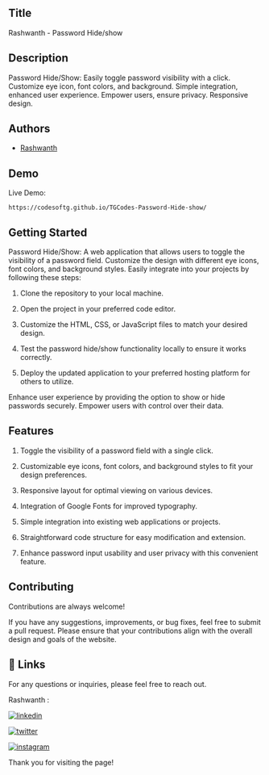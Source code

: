 
## Title


Rashwanth - Password Hide/show

## Description 

Password Hide/Show: Easily toggle password visibility with a click. Customize eye icon, font colors, and background. Simple integration, enhanced user experience. Empower users, ensure privacy. Responsive design.
## Authors

- [Rashwanth](https://github.com/rashwanthashok) 


## Demo

Live Demo:

    
    https://codesoftg.github.io/TGCodes-Password-Hide-show/
## Getting Started

Password Hide/Show: A web application that allows users to toggle the visibility of a password field. Customize the design with different eye icons, font colors, and background styles. Easily integrate into your projects by following these steps:

1. Clone the repository to your local machine.

2. Open the project in your preferred code editor.

3. Customize the HTML, CSS, or JavaScript files to match your desired design.

4. Test the password hide/show functionality locally to ensure it works correctly.

5. Deploy the updated application to your preferred hosting platform for others to utilize.

Enhance user experience by providing the option to show or hide passwords securely. Empower users with control over their data.


## Features

1. Toggle the visibility of a password field with a single click.

2. Customizable eye icons, font colors, and background styles to fit your design preferences.

3. Responsive layout for optimal viewing on various devices.

4. Integration of Google Fonts for improved typography.

5. Simple integration into existing web applications or projects.

6. Straightforward code structure for easy modification and extension.

7. Enhance password input usability and user privacy with this convenient feature.
## Contributing

Contributions are always welcome!

If you have any suggestions, improvements, or bug fixes, feel free to submit a pull request. Please ensure that your contributions align with the overall design and goals of the website. 


## 🔗 Links

For any questions or inquiries, please feel free to reach out. 

Rashwanth :

[![linkedin](https://img.shields.io/badge/linkedin-0A66C2?style=for-the-badge&logo=linkedin&logoColor=white)](www.linkedin.com/in/rashwanth-ashok)


[![twitter](https://img.shields.io/badge/twitter-1DA1F2?style=for-the-badge&logo=twitter&logoColor=white)](https://twitter.com/AshokRashwanth)

[![instagram](https://img.shields.io/badge/instagram-E4405F?style=for-the-badge&logo=instagram&logoColor=white)](https://www.instagram.com/rashwanthashok/)


Thank you for visiting the page!